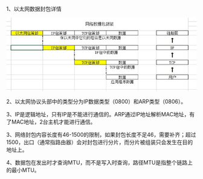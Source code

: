 1、以太网数据封包详情

![](./img/pack.jpeg) 

2、以太网协议头部中的类型分为IP数据类型（0800）和ARP类型（0806）。

3、IP是逻辑地址，只有IP是不能进行通信的。ARP通过IP地址解析MAC地址，有了MAC地址，2台主机才能进行通信。

3、网络封包内容长度有46-1500的限制，如果封包长度不足46，需要补齐；超过1500，出口（通常指路由器）会对封包进行分片，而分片被组装只会发生在目的地址上。

4、数据包在发出时才查询MTU，而不是写入时查询，路径MTU是指整个链路上的最小MTU。

